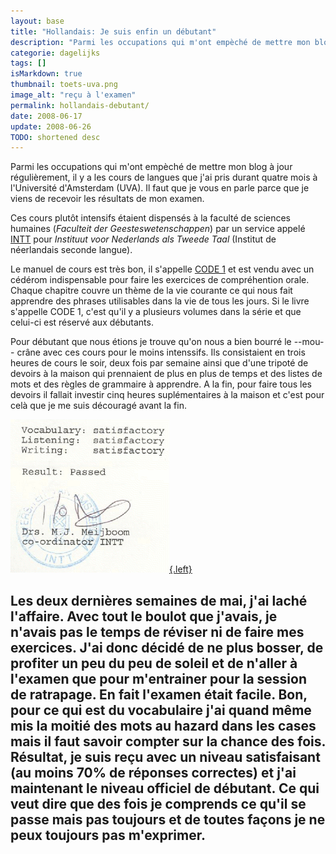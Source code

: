 ```yaml
---
layout: base
title: "Hollandais: Je suis enfin un débutant"
description: "Parmi les occupations qui m'ont empèché de mettre mon blog à jour régulièrement, il y a les cours de langues que j'ai pris durant quatre mois à l'Universi"
categorie: dagelijks
tags: []
isMarkdown: true
thumbnail: toets-uva.png
image_alt: "reçu à l'examen"
permalink: hollandais-debutant/
date: 2008-06-17
update: 2008-06-26
TODO: shortened desc
---
```


Parmi les occupations qui m'ont empèché de mettre mon blog à jour régulièrement, il y a les cours de langues que j'ai pris durant quatre mois à l'Université d'Amsterdam (UVA). Il faut que je vous en parle parce que je viens de recevoir les résultats de mon examen.

Ces cours plutôt intensifs étaient dispensés à la faculté de sciences humaines (*Faculteit der Geesteswetenschappen*) par un service appelé [INTT](http://www.hum.uva.nl/intt/home.cfm) pour *Instituut voor Nederlands als Tweede Taal* (Institut de néerlandais seconde langue).

Le manuel de cours est très bon, il s'appelle [CODE 1](http://www.nl.bol.com/is-bin/INTERSHOP.enfinity/eCS/Store/nl/-/EUR/BOL_DisplayProductInformation-Start?Section=BOOK&BOL_OWNER_ID=1001004002073274) et est vendu avec un cédérom indispensable pour faire les exercices de compréhention orale. Chaque chapitre couvre un thème de la vie courante ce qui nous fait apprendre des phrases utilisables dans la vie de tous les jours. Si le livre s'appelle CODE 1, c'est qu'il y a plusieurs volumes dans la série et que celui-ci est réservé aux débutants.

Pour débutant que nous étions je trouve qu'on nous a bien bourré le --mou-- crâne avec ces cours pour le moins intenssifs. Ils consistaient en trois heures de cours le soir, deux fois par semaine ainsi que d'une tripoté de devoirs à la maison qui prennaient de plus en plus de temps et des listes de mots et des règles de grammaire à apprendre. A la fin, pour faire tous les devoirs il fallait investir cinq heures suplémentaires à la maison et c'est pour celà que je me suis découragé avant la fin.

[![reçu à l'examen](toets-uva.png){.left}](http://blog.re/me-in-amsterdam/files/data/toets-uva.pdf)

Les deux dernières semaines de mai, j'ai laché l'affaire. Avec tout le boulot que j'avais, je n'avais pas le temps de réviser ni de faire mes exercices. J'ai donc décidé de ne plus bosser, de profiter un peu du peu de soleil et de n'aller à l'examen que pour m'entrainer pour la session de ratrapage. En fait l'examen était facile. Bon, pour ce qui est du vocabulaire j'ai quand même mis la moitié des mots au hazard dans les cases mais il faut savoir compter sur la chance des fois. Résultat, **je suis reçu** avec un niveau satisfaisant (au moins 70% de réponses correctes) et j'ai maintenant le niveau officiel de débutant. Ce qui veut dire que des fois je comprends ce qu'il se passe mais pas toujours et de toutes façons je ne peux toujours pas m'exprimer.
---